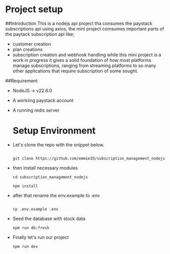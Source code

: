 # Project setup

##Introduction 
This is a nodejs api project tha consumes the paystack subscriptions api using axios, the mini project comsumes important parts of the paytack subscription api like;
* customer creation
* plan creations
* subscription creation and webhook handling
while this mini project is a work in progress it gives a solid foundation of how most platforms manage subscriptions, ranging from streaming platforms to so many other applications
that require subscription of some sought.

##Requirement
 * NodeJS -> v22.6.0
 * A workiing paystack account
 * A running redis server

   # Setup Environment

 * Let's clone the repo with the snippet below.
    ````
    
    git clone https://github.com/emmieIO/subscription_management_nodejs
    
    `````
* then install necessary modules
    ````
    cd subscription_management_nodejs
    
    npm install
    ````
 * after that rename the env.example to .env
    ````
    
    cp .env.example .env
    
    ````
* Seed the database with stock data
   ````
   npm run db:fresh
   ````
* Finally let's run our project
   ````
   npm run dev
   ````
